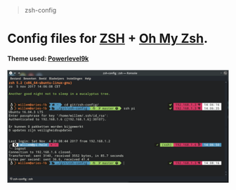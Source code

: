 > zsh-config

# Config files for [ZSH](http://zsh.org) + [Oh My Zsh](https://github.com/robbyrussell/oh-my-zsh).

#### Theme used: [Powerlevel9k](https://github.com/bhilburn/powerlevel9k)

![](https://raw.githubusercontent.com/wim66/zsh-config/master/screenshot.png)
